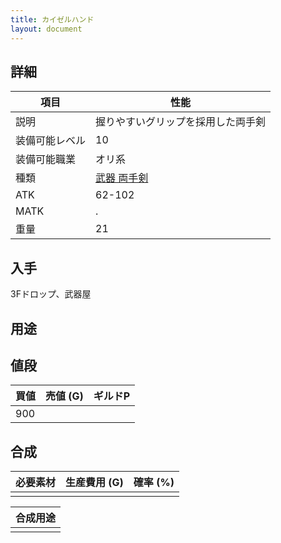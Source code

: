 ```yaml
---
title: カイゼルハンド
layout: document
---
```

## 詳細


|項目|性能|
|---|---|
|説明|握りやすいグリップを採用した両手剣|
|装備可能レベル|10|
|装備可能職業|オリ系|
|種類|[武器 両手剣](武器(両手剣))|
|ATK|62-102|
|MATK|.|
|重量|21|

## 入手

3Fドロップ、武器屋

## 用途


## 値段


|買値|売値 (G)|ギルドP|
|---|---|---|
|900|||
	

## 合成


|必要素材|生産費用 (G)|確率 (%)|
|---|---|---|
||||


|合成用途|
|---|
||